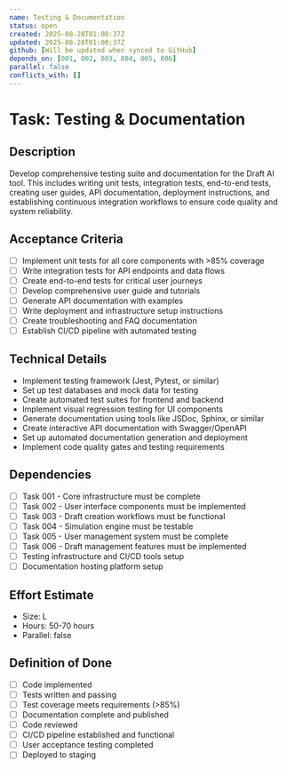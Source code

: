 ```yaml
---
name: Testing & Documentation
status: open
created: 2025-08-28T01:00:37Z
updated: 2025-08-28T01:00:37Z
github: [Will be updated when synced to GitHub]
depends_on: [001, 002, 003, 004, 005, 006]
parallel: false
conflicts_with: []
---
```


# Task: Testing & Documentation

## Description
Develop comprehensive testing suite and documentation for the Draft AI tool. This includes writing unit tests, integration tests, end-to-end tests, creating user guides, API documentation, deployment instructions, and establishing continuous integration workflows to ensure code quality and system reliability.

## Acceptance Criteria
- [ ] Implement unit tests for all core components with >85% coverage
- [ ] Write integration tests for API endpoints and data flows
- [ ] Create end-to-end tests for critical user journeys
- [ ] Develop comprehensive user guide and tutorials
- [ ] Generate API documentation with examples
- [ ] Write deployment and infrastructure setup instructions
- [ ] Create troubleshooting and FAQ documentation
- [ ] Establish CI/CD pipeline with automated testing

## Technical Details
- Implement testing framework (Jest, Pytest, or similar)
- Set up test databases and mock data for testing
- Create automated test suites for frontend and backend
- Implement visual regression testing for UI components
- Generate documentation using tools like JSDoc, Sphinx, or similar
- Create interactive API documentation with Swagger/OpenAPI
- Set up automated documentation generation and deployment
- Implement code quality gates and testing requirements

## Dependencies
- [ ] Task 001 - Core infrastructure must be complete
- [ ] Task 002 - User interface components must be implemented
- [ ] Task 003 - Draft creation workflows must be functional
- [ ] Task 004 - Simulation engine must be testable
- [ ] Task 005 - User management system must be complete
- [ ] Task 006 - Draft management features must be implemented
- [ ] Testing infrastructure and CI/CD tools setup
- [ ] Documentation hosting platform setup

## Effort Estimate
- Size: L
- Hours: 50-70 hours
- Parallel: false

## Definition of Done
- [ ] Code implemented
- [ ] Tests written and passing
- [ ] Test coverage meets requirements (>85%)
- [ ] Documentation complete and published
- [ ] Code reviewed
- [ ] CI/CD pipeline established and functional
- [ ] User acceptance testing completed
- [ ] Deployed to staging
